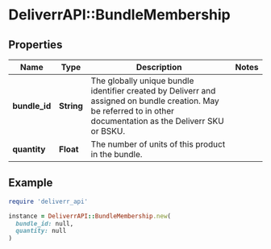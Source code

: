 # DeliverrAPI::BundleMembership

## Properties

| Name | Type | Description | Notes |
| ---- | ---- | ----------- | ----- |
| **bundle_id** | **String** | The globally unique bundle identifier created by Deliverr and assigned on bundle creation. May be referred to in other documentation as the Deliverr SKU or BSKU. |  |
| **quantity** | **Float** | The number of units of this product in the bundle. |  |

## Example

```ruby
require 'deliverr_api'

instance = DeliverrAPI::BundleMembership.new(
  bundle_id: null,
  quantity: null
)
```


